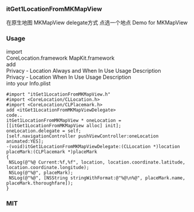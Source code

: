 ### itGet1LocationFromMKMapView  
在原生地图 MKMapView delegate方式 点选一个地点 Demo for MKMapView  
### Usage  
import  
CoreLocation.framework MapKit.framework  
add  
Privacy - Location Always and When In Use Usage Description  
Privacy - Location When In Use Usage Description  
into your Info.plist  
```  
#import "itGet1LocationFromMKMapView.h"  
#import <CoreLocation/CLLocation.h>  
#import <CoreLocation/CLPlacemark.h>  
add <itGet1LocationFromMKMapViewDelegate>  
code..  
itGet1LocationFromMKMapView * oneLocation = [[itGet1LocationFromMKMapView alloc] init];  
oneLocation.delegate = self;  
[self.navigationController pushViewController:oneLocation animated:YES];  
-(void)itGet1LocationFromMKMapViewDelegate:(CLLocation *)location placeMark:(CLPlacemark *)placeMark  
{  
 NSLog(@"%@ Current:%f,%f", location, location.coordinate.latitude, location.coordinate.longitude);  
 NSLog(@"%@", placeMark);  
 NSLog(@"%@", [NSString stringWithFormat:@"%@\n%@", placeMark.name, placeMark.thoroughfare]);  
}  
```  
### MIT  
  
